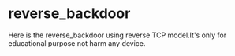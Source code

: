 # reverse_backdoor
Here is the reverse_backdoor using reverse TCP model.It's only for educational purpose not harm any device.
